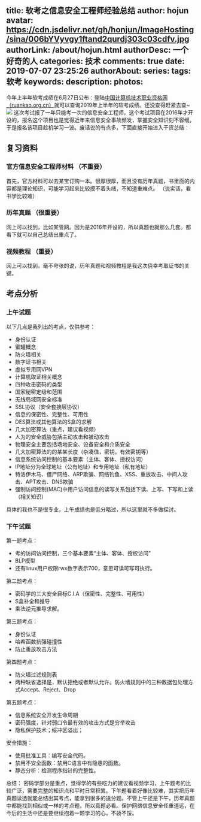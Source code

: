 title: 软考之信息安全工程师经验总结
author: hojun
avatar: https://cdn.jsdelivr.net/gh/honjun/ImageHosting/sina/006bYVyvgy1ftand2qurdj303c03cdfv.jpg
authorLink: /about/hojun.html
authorDesc: 一个好奇的人
categories: 技术
comments: true
date: 2019-07-07 23:25:26
authorAbout:
series:
tags: 软考
keywords:
description:
photos:
---
今年上半年软考成绩在6月27日公布：登陆[中国计算机技术职业资格网（ruankao.org.cn）](www.ruankao.org.cn)就可以查询2019年上半年的软考成绩。还没查得赶紧去查~
![](https://cdn.jsdelivr.net/gh/honjun/ImageHosting/picgo/20190707232719.jpg)
这次考试报了一年只能考一次的信息安全工程师，这个考试项目在2016年才开设的，报名这个项目也是觉得近年来信息安全事故频发，掌握安全知识刻不容缓。于是报名该项目趁机学习一波。废话说的有点多，下面直接开始进入干货总结：

## 复习资料

### 官方信息安全工程师材料 （不重要）
首先，官方材料可以去某宝订购一本。很厚很厚，而且没有历年真题，书里面的内容都是理论知识，可能学习起来比较摸不着头绪，不知道重难点。 （说实话，看书学比较难）
### 历年真题 （很重要）
网上可以找到，比如某管网。因为是2016年开设的，所以真题也就那么几套。都看下就可以自己总结出重点了。
### 视频教程 （重要）
网上可以找到，毫不夸张的说，历年真题和视频教程是我这次侥幸考取证书的关键。

## 考点分析

### 上午试题
以下几点是我列出的考点，仅供参考：

 - 身份认证
 - 蜜罐概念
 - 防火墙相关
 - 数字证书相关
 - 虚拟专用网VPN
 - 计算机取证相关概念
 - 四种攻击密码的类型
 - 国家秘密定级和范围
 - 无线局域网安全标准
 - SSL协议（安全套接层协议）
 - 信息的保密性、完整性、可用性
 - DES算法或其他算法的S盒的求解
 - 几大加密算法（重点，建议看视频）
 - 人为的安全威胁包括主动攻击和被动攻击
 - 物理安全主要包括场地安全、设备安全和介质安全
 - 几大加密算法的的某某长度（杂凑值，密钥，有效密钥等）
 - 信息系统访问控制的基本要素（主体、客体、授权访问）
 - IP地址分为全球地址（公有地址）和专用地址（私有地址）
 - 特洛伊木马、僵尸网络、ARP欺骗、网络钓鱼、XSS、重放攻击、中间人攻击、APT攻击、DNS欺骗
 - 强制访问控制(MAC)中用户访问信息的读写关系包括下读、上写、下写和上读（相关知识）

具体的我也不是很专业，上午成绩也是低分略过，所以这里就不多做探讨。

### 下午试题
第一题考点：

 - 考的访问访问控制，三个基本要素“主体、客体、授权访问”
 - BLP模型
 - 还有linux用户权限rwx数字表示700，意思可读可写可执行。

第二题考点：
 
 - 密码学的三大安全目标C.I.A（保密性、完整性、可用性）
 - S盒补全和推导
 - 乘法逆元推导求解。

第三题考点：

 - 身份认证
 - 哈希函数抗强碰撞性
 - 防止重放攻击方法

第四题考点：

 - 防火墙过滤规则表
 - 两种缺省选择是，默认拒绝或者默认允许。防火墙规则中的三种数据包处理方式Accept、Reject、Drop
 
第五题考点：

 - 信息系统安全开发生命周期
 - 密码强度，针对弱口令最有效的攻击方式是穷举攻击
 - 隐私保护技术；绥冲区溢出；

安全措施：
 
 - 使用批准工具：编写安全代码。
 - 禁用不安全函数：禁用C语言中有隐患的函数。
 - 静态分析：检测程序指针的完整性。

总结：
密码学部分是重点，觉得学的有些吃力的建议看视频学习，上午题考的比较广泛，需要完整的知识点和平时日常积累。下午题看着好像比较难，其实把历年真题读透就能总结出其考点，能拿到很多的送分题。不管上午还是下午，历年真题中都能找到相似或一样的考点题，所以真题必看。保护网络信息安全任重道远，在今后的生活中还是要继续抱着一颗学习的心，不骄不馁。